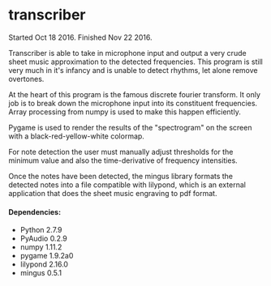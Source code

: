 # transcriber

Started Oct 18 2016.
Finished Nov 22 2016.

Transcriber is able to take in microphone input and output a very crude sheet music approximation to the detected frequencies. This program is still very much in it's infancy and is unable to detect rhythms, let alone remove overtones. 

At the heart of this program is the famous discrete fourier transform. It only job is to break down the microphone input into its constituent frequencies. Array processing from numpy is used to make this happen efficiently. 

Pygame is used to render the results of the "spectrogram" on the screen with a black-red-yellow-white colormap.

For note detection the user must manually adjust thresholds for the minimum value and also the time-derivative of frequency intensities.

Once the notes have been detected, the mingus library formats the detected notes into a file compatible with lilypond, which is an external application that does the sheet music engraving to pdf format.

#### Dependencies:
* Python 2.7.9
* PyAudio 0.2.9
* numpy 1.11.2
* pygame 1.9.2a0
* lilypond 2.16.0
* mingus 0.5.1
